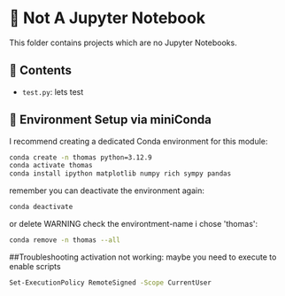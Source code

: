 # 🌌 Not A Jupyter Notebook

This folder contains projects which are no Jupyter Notebooks.

## 🧠 Contents

- `test.py`: lets test

## 🧪 Environment Setup via miniConda

I recommend creating a dedicated Conda environment for this module:

```bash
conda create -n thomas python=3.12.9
conda activate thomas
conda install ipython matplotlib numpy rich sympy pandas
```

remember you can deactivate the environment again:
```bash
conda deactivate
```

or delete WARNING check the environtment-name i chose 'thomas':
```bash
conda remove -n thomas --all
```

##Troubleshooting 
activation not working:
maybe you need to execute to enable scripts
```bash
Set-ExecutionPolicy RemoteSigned -Scope CurrentUser
```
